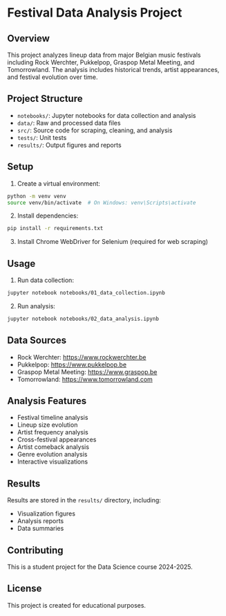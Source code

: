 # Festival Data Analysis Project

## Overview
This project analyzes lineup data from major Belgian music festivals including Rock Werchter, Pukkelpop, Graspop Metal Meeting, and Tomorrowland. The analysis includes historical trends, artist appearances, and festival evolution over time.

## Project Structure
- `notebooks/`: Jupyter notebooks for data collection and analysis
- `data/`: Raw and processed data files
- `src/`: Source code for scraping, cleaning, and analysis
- `tests/`: Unit tests
- `results/`: Output figures and reports

## Setup
1. Create a virtual environment:
```bash
python -m venv venv
source venv/bin/activate  # On Windows: venv\Scripts\activate
```

2. Install dependencies:
```bash
pip install -r requirements.txt
```

3. Install Chrome WebDriver for Selenium (required for web scraping)

## Usage
1. Run data collection:
```bash
jupyter notebook notebooks/01_data_collection.ipynb
```

2. Run analysis:
```bash
jupyter notebook notebooks/02_data_analysis.ipynb
```

## Data Sources
- Rock Werchter: https://www.rockwerchter.be
- Pukkelpop: https://www.pukkelpop.be
- Graspop Metal Meeting: https://www.graspop.be
- Tomorrowland: https://www.tomorrowland.com

## Analysis Features
- Festival timeline analysis
- Lineup size evolution
- Artist frequency analysis
- Cross-festival appearances
- Artist comeback analysis
- Genre evolution analysis
- Interactive visualizations

## Results
Results are stored in the `results/` directory, including:
- Visualization figures
- Analysis reports
- Data summaries

## Contributing
This is a student project for the Data Science course 2024-2025.

## License
This project is created for educational purposes.